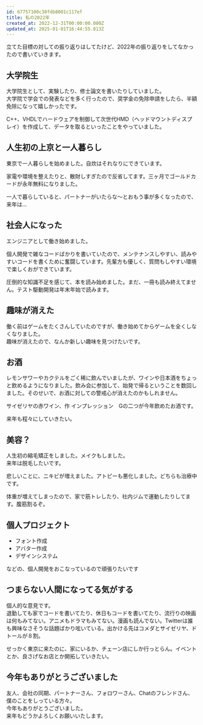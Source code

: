 ```yaml
---
id: 67757100c30fdb8001c117ef
title: 私の2022年
created_at: 2022-12-31T00:00:00.000Z
updated_at: 2025-01-01T16:44:55.813Z
---
```


<p>立てた目標の対しての振り返りはしてたけど、2022年の振り返りをしてなかったので書いていきます。</p>
<h2>大学院生</h2>
<p>大学院生として、実験したり、修士論文を書いたりしていました。<br>
大学院で学会での発表などを多く行ったので、奨学金の免除申請をしたら、半額免除になって嬉しかったです。</p>
<p>C++、VHDLでハードウェアを制御して次世代HMD（ヘッドマウントディスプレイ）を作成して、データを取るといったことをやっていました。</p>
<h2>人生初の上京と一人暮らし</h2>
<p>東京で一人暮らしを始めました。自炊はそれなりにできています。</p>
<p>家電や環境を整えたりと、散財しすぎたので反省してます。三ヶ月でゴールドカードが永年無料になりました。</p>
<p>一人で暮らしていると、パートナーがいたらな〜とおもう事が多くなったので、来年は...</p>
<h2>社会人になった</h2>
<p>エンジニアとして働き始めました。</p>
<p>個人開発で雑なコードばかりを書いていたので、メンテナンスしやすい、読みやすいコードを書くために奮闘しています。先輩方も優しく、質問もしやすい環境で楽しくおができています。</p>
<p>圧倒的な知識不足を感じて、本を読み始めました。まだ、一冊も読み終えてません。テスト駆動開発は年末年始で読みます。</p>
<h2>趣味が消えた</h2>
<p>働く前はゲームをたくさんしていたのですが、働き始めてからゲームを全くしなくなりました。<br>
趣味が消えたので、なんか新しい趣味を見つけたいです。</p>
<h2>お酒</h2>
<p>レモンサワーやカクテルをごく稀に飲んでいましたが、ワインや日本酒をちょっと飲めるようになりました。飲み会に参加して、始発で帰るということを数回しました。そのせいで、お酒に対しての警戒心が消えたのかもしれません。</p>
<p>サイゼリヤの赤ワイン、作 インプレッション　Gの二つが今年飲めたお酒です。</p>
<p>来年も程々にしていきたい。</p>
<h2>美容？</h2>
<p>人生初の縮毛矯正をしました。メイクもしました。<br>
来年は脱毛したいです。</p>
<p>悲しいことに、ニキビが増えました。アトピーも悪化しました。どちらも治療中です。</p>
<p>体重が増えてしまったので、家で筋トレしたり、社内ジムで運動したりしてます。腹筋割るぞ。</p>
<h2>個人プロジェクト</h2>
<ul>
<li>フォント作成</li>
<li>アバター作成</li>
<li>デザインシステム</li>
</ul>
<p>などの、個人開発をおこなっているので頑張りたいです</p>
<h2>つまらない人間になってる気がする</h2>
<p>個人的な意見です。<br>
退勤しても家でコードを書いてたり、休日もコードを書いてたり、流行りの映画は何もみてない。アニメもドラマもみてない。漫画も読んでない。Twitterは誰も興味なさそうな話題ばかり呟いている。出かける先はコメダとサイゼリヤ、ドトールが８割。</p>
<p>せっかく東京に来たのに、家にいるか、チェーン店にしか行っとらん。イベントとか、良さげなお店とか開拓していきたい。</p>
<h2>今年もありがとうございました</h2>
<p>友人、会社の同期、パートナーさん、フォロワーさん、Chatのフレンドさん、僕のことをしっている方々。<br>
今年もありがとうございました。<br>
来年もどうかよろしくお願いいたします。</p>
